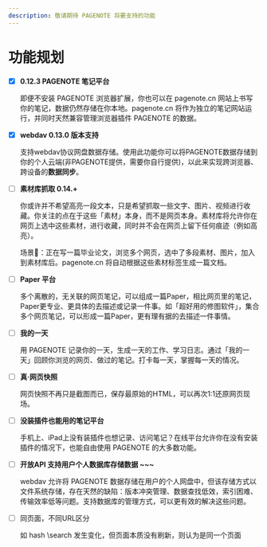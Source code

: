 ```yaml
---
description: 敬请期待 PAGENOTE 将要支持的功能
---
```


# 功能规划

* [x] **0.12.3 PAGENOTE 笔记平台**

  即便不安装 PAGENOTE 浏览器扩展，你也可以在 pagenote.cn 网站上书写你的笔记，数据仍然存储在你本地。pagenote.cn 将作为独立的笔记网站运行，并同时天然兼容管理浏览器插件 PAGENOTE 的数据。

* [x] **webdav 0.13.0 版本支持**

  支持webdav协议网盘数据存储。使用此功能你可以将PAGENOTE数据存储到你的个人云端\(非PAGENOTE提供，需要你自行提供\)，以此来实现跨浏览器、跨设备的**数据同步**。

* [ ] **素材库抓取 0.14.+**

  你或许并不希望高亮一段文本，只是希望抓取一些文字、图片、视频进行收藏。你关注的点在于这些「素材」本身，而不是网页本身。素材库将允许你在网页上选中这些素材，进行收藏，同时并不会在网页上留下任何痕迹（例如高亮）。

  场景🌰：正在写一篇毕业论文，浏览多个网页，选中了多段素材、图片，加入到素材库后。pagenote.cn 将自动根据这些素材标签生成一篇文档。

* [ ] **Paper 平台**

  多个离散的，无关联的网页笔记，可以组成一篇Paper，相比网页里的笔记，Paper更专业、更具体的去描述或记录一件事。如「超好用的修图软件」，集合多个网页笔记，可以形成一篇Paper，更有理有据的去描述一件事情。

* [ ] **我的一天**

  用 PAGENOTE 记录你的一天，生成一天的工作、学习日志。通过「我的一天」回顾你浏览的网页、做过的笔记。打卡每一天，掌握每一天的情况。

* [ ] **真·网页快照**

  网页快照不再只是截图而已，保存最原始的HTML，可以再次1:1还原网页现场。

* [ ] **没装插件也能用的笔记平台**

  手机上、iPad上没有装插件也想记录、访问笔记？在线平台允许你在没有安装插件的情况下，也能自由使用 PAGENOTE 的大多数功能。

* [ ] **开放API 支持用户个人数据库存储数据 ~~~**

  webdav 允许将 PAGENOTE 数据存储在用户的个人网盘中，但该存储方式以文件系统存储，存在天然的缺陷：版本冲突管理、数据查找低效，索引困难、传输效率低等问题。支持数据库的管理方式，可以更有效的解决这些问题。

* [ ] 同页面，不同URL区分

  如 hash \search 发生变化，但页面本质没有刷新，则认为是同一个页面





